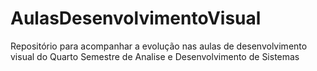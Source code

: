 # AulasDesenvolvimentoVisual
Repositório para acompanhar a evolução nas aulas de desenvolvimento visual do Quarto Semestre de Analise e Desenvolvimento de Sistemas
